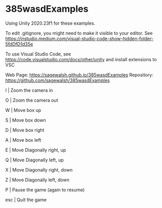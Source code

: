 # 385wasdExamples

Using Unity 2020.23f1 for these examples.

To edit .gitignore, you might need to make it visible to your editor. See https://instudio.medium.com/visual-studio-code-show-hidden-folder-5fdDfD1d35e 

To use Visual Studio Code, see https://code.visualstudio.com/docs/other/unity and install extensions to VSC

Web Page: https://sagewalsh.github.io/385wasdExamples
Repository: https://github.com/sagewalsh/385wasdExamples 

I | Zoom the camera in

O | Zoom the camera out


W | Move box up

S | Move box down

D | Move box right

A | Move box left



E | Move Diagonally right, up

Q | Move Diagonally left, up

X | Move Diagonally right, down

Z | Move Diagonally left, down



P | Pause the game (again to resume)



esc | Quit the game
